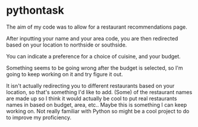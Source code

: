 # pythontask

The aim of my code was to allow for a restaurant recommendations page. 

After inputting your name and your area code, you are then redirected based on your location to northside or southside.

You can indicate a preference for a choice of cuisine, and your budget.

Something seems to be going wrong after the budget is selected, so I'm going to keep working on it and try figure it out.

It isn't actually redirecting you to different restaurants based on your location, so that's something I'd like to add. (Some) of the restaurant names are made up so I think it would actually be cool to put real restaurants names in based on budget, area, etc.. Maybe this is something I can keep working on. Not really familiar with Python so might be a cool project to do to improve my proficiency.

